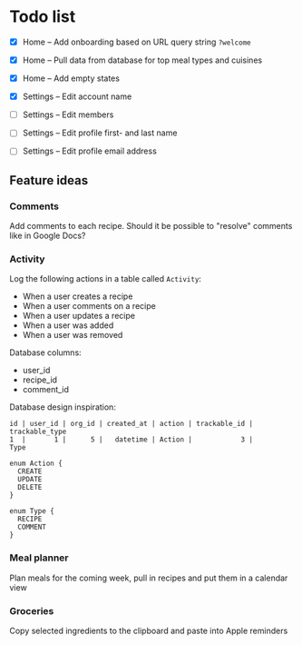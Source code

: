 # Todo list

- [x] Home – Add onboarding based on URL query string `?welcome`
- [x] Home – Pull data from database for top meal types and cuisines
- [x] Home – Add empty states
- [x] Settings – Edit account name
- [ ] Settings – Edit members
- [ ] Settings – Edit profile first- and last name
- [ ] Settings – Edit profile email address


## Feature ideas

### Comments

Add comments to each recipe. Should it be possible to "resolve" comments like in Google Docs?


### Activity

Log the following actions in a table called `Activity`:

* When a user creates a recipe
* When a user comments on a recipe
* When a user updates a recipe
* When a user was added
* When a user was removed

Database columns:

* user_id
* recipe_id
* comment_id

Database design inspiration:

```
id | user_id | org_id | created_at | action | trackable_id | trackable_type
1  |       1 |      5 |   datetime | Action |            3 |         Type

enum Action {
  CREATE
  UPDATE
  DELETE
}

enum Type {
  RECIPE
  COMMENT
}
```


### Meal planner

Plan meals for the coming week, pull in recipes and put them in a calendar view


### Groceries

Copy selected ingredients to the clipboard and paste into Apple reminders